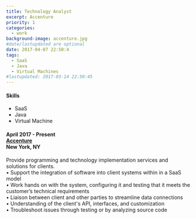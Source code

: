 ```yaml
---
title: Technology Analyst
excerpt: Accenture
priority: 1
categories:
  - work
background-image: accenture.jpg
#date/lastupdated are optional
date: 2017-04-07 22:50:4
tags:
  - SaaS
  - Java
  - Virtual Machines
#lastupdated: 2017-03-14 22:50:45
---
```


<h4>Skills</h4>
<ul class="techlist">
<li><span class="tech">SaaS</span></li>
<li><span class="tech">Java</span></li>
<li><span class="tech">Virtual Machine</span></li>

</ul>

<h4>April 2017 - Present<br>
<a href = "https://www.accenture.com" target="_blank">Accenture</a><br>
New York, NY</h4>

Provide programming and technology implementation services and solutions for clients.<br>
• Support the integration of software into client systems within in a SaaS model<br>
• Work hands on with the system, configuring it and testing that it meets the customer’s technical requirements<br>
• Liaison between client and other parties to streamline data connections<br>
• Understanding of the client's API, interfaces, and customization<br>
• Troubleshoot issues through testing or by analyzing source code 
